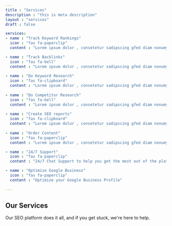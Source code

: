 ```yaml
---
title : "Services"
description : "this is meta description"
layout : "services"
draft : false

services:
- name : "Track Keyword Rankings"
  icon : "fas fa-paperclip"
  content : "Lorem ipsum dolor , consetetur sadipscing gfed diam nonumy eirmod tempor invidunt ut labore et dolore magna aliquyam erat."

- name : "Track Backlinks"
  icon : "fas fa-bell"
  content : "Lorem ipsum dolor , consetetur sadipscing gfed diam nonumy eirmod tempor invidunt ut labore et dolore magna aliquyam erat."
  
- name : "Do Keyword Research"
  icon : "fas fa-clipboard"
  content : "Lorem ipsum dolor , consetetur sadipscing gfed diam nonumy eirmod tempor invidunt ut labore et dolore magna aliquyam erat."
  
- name : "Do Competitor Research"
  icon : "fas fa-bell"
  content : "Lorem ipsum dolor , consetetur sadipscing gfed diam nonumy eirmod tempor invidunt ut labore et dolore magna aliquyam erat."
  
- name : "Create SEO reports"
  icon : "fas fa-clipboard"
  content : "Lorem ipsum dolor , consetetur sadipscing gfed diam nonumy eirmod tempor invidunt ut labore et dolore magna aliquyam erat."
  
- name : "Order Content"
  icon : "fas fa-paperclip"
  content : "Lorem ipsum dolor , consetetur sadipscing gfed diam nonumy eirmod tempor invidunt ut labore et dolore magna aliquyam erat."

- name : "24/7 Support"
  icon : "fas fa-paperclip"
  content : "24/7 Chat Support to help you get the most out of the platform"

- name : "Optimize Google Business"
  icon : "fas fa-paperclip"
  content : "Optimize your Google Business Profile"
  
---
```


## Our **Services**
Our SEO platform does it all, and if you get stuck, we're here to help.